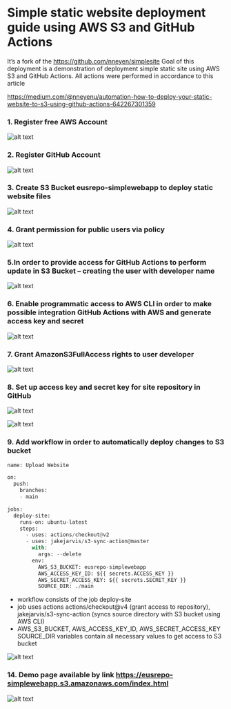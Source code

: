 # Simple static website deployment guide  using  AWS S3  and GitHub Actions

It’s a fork of the https://github.com/nneyen/simplesite
Goal of this deployment is a demonstration of deployment simple static site using AWS S3 and GitHub Actions.
All actions were performed in accordance to this article

https://medium.com/@nneyenu/automation-how-to-deploy-your-static-website-to-s3-using-github-actions-642267301359 

### 1. Register free AWS Account

![alt text](Images/1.jpg)

### 2. Register GitHub Account
![alt text](Images/2.jpg)

### 3. Create S3 Bucket eusrepo-simplewebapp to deploy static website files
![alt text](Images/11.jpg)

### 4. Grant permission for public users via policy
![alt text](Images/13.jpg)

### 5.In order to provide access for GitHub Actions to perform update in S3 Bucket – creating the user with developer  name
![alt text](Images/3.jpg)

### 6. Enable programmatic access to AWS CLI in order to make possible integration GitHub Actions with AWS and generate access key and secret
![alt text](Images/6.jpg)

### 7. Grant AmazonS3FullAccess rights to user developer
![alt text](Images/4.jpg)

### 8. Set up access key and secret key for site repository in GitHub
![alt text](Images/7.jpg)

![alt text](Images/8.jpg)

### 9. Add workflow in order to automatically deploy changes to S3 bucket



``` python
name: Upload Website

on:
  push:
    branches:
    - main

jobs:
  deploy-site:
    runs-on: ubuntu-latest
    steps:
      - uses: actions/checkout@v2
      - uses: jakejarvis/s3-sync-action@master
        with:
          args: --delete
        env:
          AWS_S3_BUCKET: eusrepo-simplewebapp
          AWS_ACCESS_KEY_ID: ${{ secrets.ACCESS_KEY }}
          AWS_SECRET_ACCESS_KEY: ${{ secrets.SECRET_KEY }}
          SOURCE_DIR: ./main

```

- workflow consists of the job deploy-site
- job uses actions actions/checkout@v4 (grant access to repository), jakejarvis/s3-sync-action (syncs source directory with S3 bucket using AWS CLI)
- AWS_S3_BUCKET,  AWS_ACCESS_KEY_ID,  AWS_SECRET_ACCESS_KEY SOURCE_DIR variables contain all necessary values to get access to S3 bucket


![alt text](Images/9.jpg)

### 14. Demo page available by link https://eusrepo-simplewebapp.s3.amazonaws.com/index.html

![alt text](Images/14.jpg)
